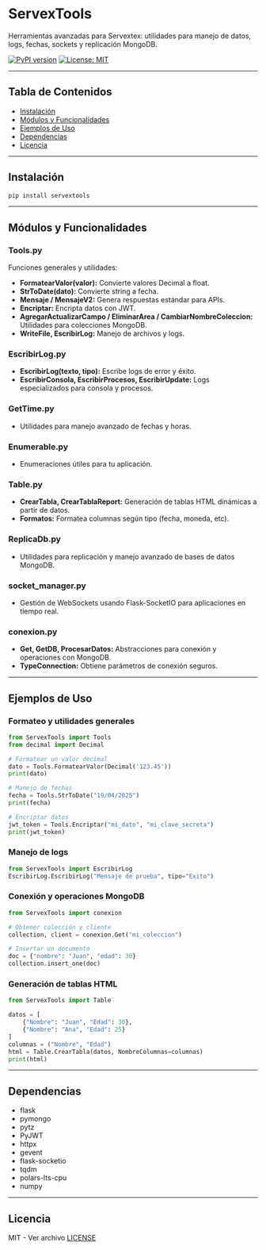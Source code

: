 # ServexTools

Herramientas avanzadas para Servextex: utilidades para manejo de datos, logs, fechas, sockets y replicación MongoDB.

[![PyPI version](https://badge.fury.io/py/servextools.svg)](https://pypi.org/project/servextools/)
[![License: MIT](https://img.shields.io/badge/License-MIT-yellow.svg)](LICENSE)

---

## Tabla de Contenidos
- [Instalación](#instalación)
- [Módulos y Funcionalidades](#módulos-y-funcionalidades)
- [Ejemplos de Uso](#ejemplos-de-uso)
- [Dependencias](#dependencias)
- [Licencia](#licencia)

---

## Instalación

```sh
pip install servextools
```

---

## Módulos y Funcionalidades

### Tools.py
Funciones generales y utilidades:
- **FormatearValor(valor):** Convierte valores Decimal a float.
- **StrToDate(dato):** Convierte string a fecha.
- **Mensaje / MensajeV2:** Genera respuestas estándar para APIs.
- **Encriptar:** Encripta datos con JWT.
- **AgregarActualizarCampo / EliminarArea / CambiarNombreColeccion:** Utilidades para colecciones MongoDB.
- **WriteFile, EscribirLog:** Manejo de archivos y logs.

### EscribirLog.py
- **EscribirLog(texto, tipo):** Escribe logs de error y éxito.
- **EscribirConsola, EscribirProcesos, EscribirUpdate:** Logs especializados para consola y procesos.

### GetTime.py
- Utilidades para manejo avanzado de fechas y horas.

### Enumerable.py
- Enumeraciones útiles para tu aplicación.

### Table.py
- **CrearTabla, CrearTablaReport:** Generación de tablas HTML dinámicas a partir de datos.
- **Formatos:** Formatea columnas según tipo (fecha, moneda, etc).

### ReplicaDb.py
- Utilidades para replicación y manejo avanzado de bases de datos MongoDB.

### socket_manager.py
- Gestión de WebSockets usando Flask-SocketIO para aplicaciones en tiempo real.

### conexion.py
- **Get, GetDB, ProcesarDatos:** Abstracciones para conexión y operaciones con MongoDB.
- **TypeConnection:** Obtiene parámetros de conexión seguros.

---

## Ejemplos de Uso

### Formateo y utilidades generales
```python
from ServexTools import Tools
from decimal import Decimal

# Formatear un valor decimal
dato = Tools.FormatearValor(Decimal('123.45'))
print(dato)

# Manejo de fechas
fecha = Tools.StrToDate("19/04/2025")
print(fecha)

# Encriptar datos
jwt_token = Tools.Encriptar("mi_dato", "mi_clave_secreta")
print(jwt_token)
```

### Manejo de logs
```python
from ServexTools import EscribirLog
EscribirLog.EscribirLog("Mensaje de prueba", tipo="Exito")
```

### Conexión y operaciones MongoDB
```python
from ServexTools import conexion

# Obtener colección y cliente
collection, client = conexion.Get("mi_coleccion")

# Insertar un documento
doc = {"nombre": "Juan", "edad": 30}
collection.insert_one(doc)
```

### Generación de tablas HTML
```python
from ServexTools import Table

datos = [
    {"Nombre": "Juan", "Edad": 30},
    {"Nombre": "Ana", "Edad": 25}
]
columnas = ("Nombre", "Edad")
html = Table.CrearTabla(datos, NombreColumnas=columnas)
print(html)
```

---

## Dependencias
- flask
- pymongo
- pytz
- PyJWT
- httpx
- gevent
- flask-socketio
- tqdm
- polars-lts-cpu
- numpy

---

## Licencia
MIT - Ver archivo [LICENSE](LICENSE)
